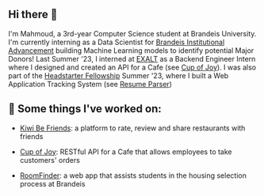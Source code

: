 ## Hi there 👋

I'm Mahmoud, a 3rd-year Computer Science student at Brandeis University. I'm currently interning as a Data Scientist for [Brandeis Institutional Advancement](https://alumni.brandeis.edu/about/index.html) building Machine Learning models to identify potential Major Donors! Last Summer '23, I interned at [EXALT](https://www.exalt-tech.com/) as a Backend Engineer Intern where I designed and created an API for a Cafe (see [Cup of Joy](https://github.com/MahmoudSalah02/Cup-of-Joy)). I was also part of the [Headstarter Fellowship](https://www.theheadstarter.com/) Summer '23, where I built a Web Application Tracking System (see [Resume Parser](https://github.com/MahmoudSalah02/resume-parser))

## 🔭 Some things I've worked on:

- [Kiwi Be Friends](https://github.com/MahmoudSalah02/kiwibefriends): a platform to rate, review and share restaurants with friends

- [Cup of Joy](https://github.com/MahmoudSalah02/Cup-of-Joy): RESTful API for a Cafe that allows employees to take customers' orders 

- [RoomFinder](https://github.com/MahmoudSalah02/RoomFinder): a web app that assists students in the housing selection process at Brandeis
